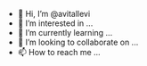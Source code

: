- 👋 Hi, I’m @avitallevi
- 👀 I’m interested in ...
- 🌱 I’m currently learning ...
- 💞️ I’m looking to collaborate on ...
- 📫 How to reach me ...

<!---
avitallevi/avitallevi is a ✨ special ✨ repository because its `README.md` (this file) appears on your GitHub profile.
You can click the Preview link to take a look at your changes.
--->
